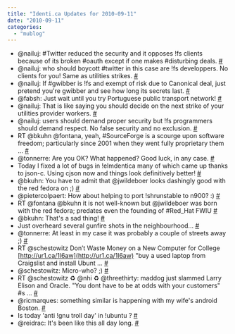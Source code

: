 ```yaml
---
title: "Identi.ca Updates for 2010-09-11"
date: "2010-09-11"
categories: 
  - "mublog"
---
```


- @nailuj: #Twitter reduced the security and it opposes !fs clients because of its broken #oauth except if one makes #disturbing deals. [#](http://identi.ca/notice/49941283)
- @nailuj: who should boycott #twitter in this case are !fs developpers. No clients for you! Same as utilities strikes. [#](http://identi.ca/notice/49941548)
- @nailuj: If #gwibber is !fs and exempt of risk due to Canonical deal, just pretend you're gwibber and see how long its secrets last. [#](http://identi.ca/notice/49941748)
- @fabsh: Just wait until you try Portuguese public transport network! [#](http://identi.ca/notice/49949692)
- @nailuj: That is like saying you should decide on the next strike of your utilities provider workers. [#](http://identi.ca/notice/49950029)
- @nailuj: users should demand proper security but !fs programmers should demand respect. No false security and no exclusion. [#](http://identi.ca/notice/49950354)
- RT @bkuhn @fontana, yeah, #SourceForge is a scourge upon software freedom; particularly since 2001 when they went fully proprietary them ... [#](http://identi.ca/notice/49972941)
- @tonnerre: Are you OK? What happened? Good luck, in any case. [#](http://identi.ca/notice/49973089)
- Today I fixed a lot of bugs in !elmdentica many of which came up thanks to json-c. Using cjson now and things look definitively better! [#](http://identi.ca/notice/49973857)
- @bkuhn: You have to admit that @jwildeboer looks dashingly good with the red fedora on ;) [#](http://identi.ca/notice/49977042)
- @pietercolpaert: How about helping to port !shrunstable to n900? :) [#](http://identi.ca/notice/49979468)
- RT @fontana @bkuhn it is not well-known but @jwildeboer was born with the red fedora; predates even the founding of #Red\_Hat FWIU [#](http://identi.ca/notice/49979587)
- @bkuhn: That's a sad thing! [#](http://identi.ca/notice/49980822)
- Just overheard several gunfire shots in the neighbourhood... [#](http://identi.ca/notice/49981966)
- @tonnerre: At least in my case it was probably a couple of streets away ;) [#](http://identi.ca/notice/49983752)
- RT @schestowitz Don’t Waste Money on a New Computer for College [http://ur1.ca/1l6aw](http://ur1.ca/1l6aw) "buy a used laptop from Craigslist and install Ubunt ... [#](http://identi.ca/notice/49991898)
- @schestowitz: Micro-who? ;) [#](http://identi.ca/notice/49992079)
- RT @schestowitz ♻ @nhi ♻ @threethirty: maddog just slammed Larry Elison and Oracle. "You dont have to be at odds with your customers" #s ... [#](http://identi.ca/notice/50002875)
- @ricmarques: something similar is happening with my wife's android Boston. [#](http://identi.ca/notice/50007630)
- Is today 'anti !gnu troll day' in !ubuntu ? [#](http://identi.ca/notice/50008356)
- @reidrac: It's been like this all day long. [#](http://identi.ca/notice/50009482)
